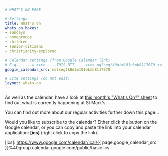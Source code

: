 ```yaml
---
# WHAT'S ON PAGE

# Settings
title: What's on
whats_on_boxes:
- sundays
- homegroups
- children
- senior-citizens
- christianity-explored

# Calendar settings (from Google Calendar link)
# E.g., ....= >>>>-----THIS BIT----->>>> mqlsegtk8dtm101ekmb8117070 <<<<-----THIS BIT-----<<<< %40group.calendar.google.com
google_calendar_src: mqlsegtk8dtm101ekmb8117070

# Site settings (do not edit)
layout: whats-on
---
```

As well as the calendar, have a look at [this month's "What's On?" sheet](https://www.dropbox.com/s/pmm7ub2aqf8bhc5/whats-on.pdf?raw=1) to find out what is currently happening at St Mark's.

You can find out more about our regular activities further down this page...

Would you like to subscribe to the calendar? Either click the button on the Google calendar, or you can copy and paste the link into your calendar application: **[ics]** (right click to copy the link).

[ics]: https://www.google.com/calendar/ical/{{ page.google_calendar_src }}%40group.calendar.google.com/public/basic.ics

